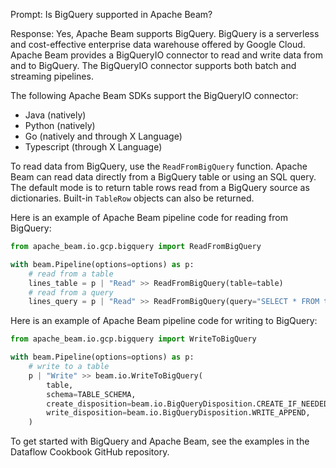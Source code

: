 Prompt:
Is BigQuery supported in Apache Beam?

Response:
Yes, Apache Beam supports BigQuery. BigQuery is a serverless and cost-effective enterprise data warehouse offered by Google Cloud. Apache Beam provides a BigQueryIO connector to read and write data from and to BigQuery. The BigQueryIO connector supports both batch and streaming pipelines.

The following Apache Beam SDKs support the BigQueryIO connector:
* Java (natively)
* Python (natively)
* Go (natively and through X Language)
* Typescript (through X Language)

To read data from BigQuery, use the `ReadFromBigQuery` function. Apache Beam can read data directly from a BigQuery table or using an SQL query. The default mode is to return table rows read from a BigQuery source as dictionaries. Built-in `TableRow` objects can also be returned.

Here is an example of Apache Beam pipeline code for reading from BigQuery:

```python
from apache_beam.io.gcp.bigquery import ReadFromBigQuery

with beam.Pipeline(options=options) as p:
    # read from a table
    lines_table = p | "Read" >> ReadFromBigQuery(table=table)
    # read from a query
    lines_query = p | "Read" >> ReadFromBigQuery(query="SELECT * FROM table")
```

Here is an example of Apache Beam pipeline code for writing to BigQuery:

```python
from apache_beam.io.gcp.bigquery import WriteToBigQuery

with beam.Pipeline(options=options) as p:
    # write to a table
    p | "Write" >> beam.io.WriteToBigQuery(
        table,
        schema=TABLE_SCHEMA,
        create_disposition=beam.io.BigQueryDisposition.CREATE_IF_NEEDED,
        write_disposition=beam.io.BigQueryDisposition.WRITE_APPEND,
    )
```

To get started with BigQuery and Apache Beam, see the examples in the Dataflow Cookbook GitHub repository.
